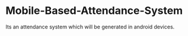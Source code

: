 # Mobile-Based-Attendance-System
Its an attendance system which will be generated in android devices. 
